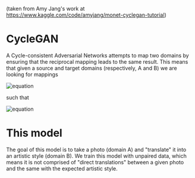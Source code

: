(taken from Amy Jang's work at https://www.kaggle.com/code/amyjang/monet-cyclegan-tutorial)

# CycleGAN

A Cycle-consistent Adversarial Networks attempts to map two domains by ensuring that the reciprocal mapping leads to the same result. This means that given a source and target domains (respectively, A and B) we are looking for mappings

![equation](https://latex.codecogs.com/svg.image?%5Cleft%5C%7B%5Cbegin%7Bmatrix%7D%20F:%20A%20%5Crightarrow%20B%5C%5C%20G:%20B%20%5Crightarrow%20A%20%5Cend%7Bmatrix%7D%5Cright.%20)

such that

![equation](https://latex.codecogs.com/svg.image?F(G(X))%20%5Capprox%20X%20)


# This model

The goal of this model is to take a photo (domain A) and "translate" it into an artistic style (domain B). We train this model with unpaired data, which means it is not comprised of "direct translations" between a given photo and the same with the expected artistic style. 
